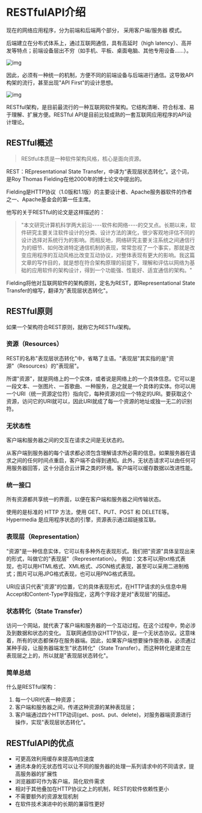 # RESTfulAPI介绍

现在的网络应用程序，分为前端和后端两个部分， 采用客户端/服务器 模式。

后端建立在分布式体系上，通过互联网通信，具有高延时（high latency）、高并发等特点；前端设备层出不穷（如手机、平板、桌面电脑、其他专用设备......）。

![img](/blog/img/node/before.webp)

因此，必须有一种统一的机制，方便不同的前端设备与后端进行通信。这导致API构架的流行，甚至出现"API First"的设计思想。

![img](/blog/img/node/restfullapi.webp)

RESTful架构，是目前最流行的一种互联网软件架构。它结构清晰、符合标准、易于理解、扩展方便。RESTful API是目前比较成熟的一套互联网应用程序的API设计理论。

## RESTful概述

> REStful本质是一种软件架构风格，核心是面向资源。

REST：REpresentational State Transfer，中译为“表现层状态转化”。这个词，是Roy Thomas Fielding在他2000年的博士论文中提出的。

Fielding是HTTP协议（1.0版和1.1版）的主要设计者、Apache服务器软件的作者之一、Apache基金会的第一任主席。

他写的关于RESTful的论文是这样描述的：

> "本文研究计算机科学两大前沿----软件和网络----的交叉点。长期以来，软件研究主要关注软件设计的分类、设计方法的演化，很少客观地评估不同的设计选择对系统行为的影响。而相反地，网络研究主要关注系统之间通信行为的细节、如何改进特定通信机制的表现，常常忽视了一个事实，那就是改变应用程序的互动风格比改变互动协议，对整体表现有更大的影响。我这篇文章的写作目的，就是想在符合架构原理的前提下，理解和评估以网络为基础的应用软件的架构设计，得到一个功能强、性能好、适宜通信的架构。"

Fielding将他对互联网软件的架构原则，定名为REST，即Representational State Transfer的缩写，翻译为"表现层状态转化"。

## RESTful原则

如果一个架构符合REST原则，就称它为RESTful架构。

### 资源（Resources）

REST的名称"表现层状态转化"中，省略了主语。"表现层"其实指的是"资源"（Resources）的"表现层"。

所谓"资源"，就是网络上的一个实体，或者说是网络上的一个具体信息。它可以是一段文本、一张图片、一首歌曲、一种服务，总之就是一个具体的实体。你可以用一个URI（统一资源定位符）指向它，每种资源对应一个特定的URI。要获取这个资源，访问它的URI就可以，因此URI就成了每一个资源的地址或独一无二的识别符。

### 无状态性

客户端和服务器之间的交互在请求之间是无状态的。

从客户端到服务器的每个请求都必须包含理解请求所必需的信息。如果服务器在请求之间的任何时间点重启，客户端不会得到通知。此外，无状态请求可以由任何可用服务器回答，这十分适合云计算之类的环境。客户端可以缓存数据以改进性能。

### 统一接口

所有资源都共享统一的界面，以便在客户端和服务器之间传输状态。

使用的是标准的 HTTP 方法，使用 GET、PUT、POST 和 DELETE等。Hypermedia 是应用程序状态的引擎，资源表示通过超链接互联。

### 表现层（Representation）

"资源"是一种信息实体，它可以有多种外在表现形式。我们把"资源"具体呈现出来的形式，叫做它的"表现层"（Representation）。 例如：文本可以用txt格式表现，也可以用HTML格式、XML格式、JSON格式表现，甚至可以采用二进制格式；图片可以用JPG格式表现，也可以用PNG格式表现。

URI应该只代表"资源"的位置，它的具体表现形式，在HTTP请求的头信息中用Accept和Content-Type字段指定，这两个字段才是对"表现层"的描述。

### 状态转化（State Transfer）

访问一个网站，就代表了客户端和服务器的一个互动过程。在这个过程中，势必涉及到数据和状态的变化。 互联网通信协议HTTP协议，是一个无状态协议。这意味着，所有的状态都保存在服务器端。因此，如果客户端想要操作服务器，必须通过某种手段，让服务器端发生"状态转化"（State Transfer）。而这种转化是建立在表现层之上的，所以就是"表现层状态转化"。

### 简单总结

什么是RESTful架构：

1. 每一个URI代表一种资源；
2. 客户端和服务器之间，传递这种资源的某种表现层；
3. 客户端通过四个HTTP动词(get、post、put、delete)，对服务器端资源进行操作，实现"表现层状态转化"。

## RESTfulAPI的优点

- 可更高效利用缓存来提高响应速度
- 通讯本身的无状态性可以让不同的服务器的处理一系列请求中的不同请求，提高服务器的扩展性
- 浏览器即可作为客户端，简化软件需求
- 相对于其他叠加在HTTP协议之上的机制，REST的软件依赖性更小
- 不需要额外的资源发现机制
- 在软件技术演进中的长期的兼容性更好
